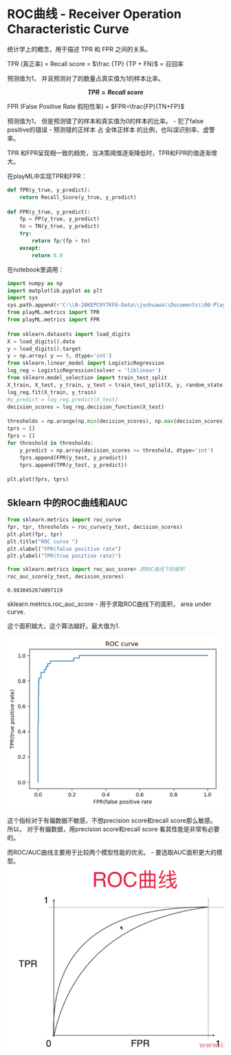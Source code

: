 # ROC曲线 - Receiver Operation Characteristic Curve

统计学上的概念，用于描述 TPR 和 FPR 之间的关系。 


TPR \(真正率\) \= Recall score \= $\frac {TP} {TP + FN}$ \= 召回率

预测值为1， 并且预测对了的数量占真实值为1的样本比率。

**$$ TPR = Recall\ score$$**

FPR \(False Positive Rate 假阳性率\) \= $FPR=\frac{FP}{TN+FP}$  

预测值为1， 但是预测错了的样本和真实值为0的样本的比率。 - 犯了false positive的错误 - 预测错的正样本 占 全体正样本 的比例，也叫误识别率、虚警率。

TPR 和FPR呈现相一致的趋势，当决策阈值逐渐降低时，TPR和FPR的值逐渐增大。 


在playML中实现TPR和FPR：
```python
def TPR(y_true, y_predict):
    return Recall_Score(y_true, y_predict)

def FPR(y_true, y_predict):
    fp = FP(y_true, y_predict)
    tn = TN(y_true, y_predict)
    try:
        return fp/(fp + tn)
    except:
        return 0.0
```

在notebook里调用：
```python
import numpy as np
import matplotlib.pyplot as plt
import sys
sys.path.append(r'C:\\N-20KEPC0Y7KFA-Data\\junhuawa\\Documents\\00-Play-with-ML-in-Python\\Jupyter')
from playML.metrics import TPR
from playML.metrics import FPR

from sklearn.datasets import load_digits
X = load_digits().data
y = load_digits().target
y = np.array( y == 9, dtype='int')
from sklearn.linear_model import LogisticRegression
log_reg = LogisticRegression(solver = 'liblinear')
from sklearn.model_selection import train_test_split
X_train, X_test, y_train, y_test = train_test_split(X, y, random_state = 666)
log_reg.fit(X_train, y_train)
#y_predict = log_reg.predict(X_test)
decision_scores = log_reg.decision_function(X_test)

thresholds = np.arange(np.min(decision_scores), np.max(decision_scores), 0.1)
tprs = []
fprs = []
for threshold in thresholds:
    y_predict = np.array(decision_scores >= threshold, dtype='int')
    fprs.append(FPR(y_test, y_predict))
    tprs.append(TPR(y_test, y_predict))
	
plt.plot(fprs, tprs)
```

## Sklearn 中的ROC曲线和AUC
```python
from sklearn.metrics import roc_curve
fpr, tpr, thresholds = roc_curve(y_test, decision_scores)
plt.plot(fpr, tpr)
plt.title("ROC curve ")
plt.xlabel("FPR(false positive rate")
plt.ylabel("TPR(true positive rate)")
```
```python
from sklearn.metrics import roc_auc_score# 求ROC曲线下的面积
roc_auc_score(y_test, decision_scores)
```
`0.9830452674897119`

sklearn.metrics.roc_auc_score - 用于求取ROC曲线下的面积， area under curve.

这个面积越大，这个算法越好。最大值为1.

![](images/10-7-roc.png )

这个指标对于有偏数据不敏感，不想precision score和recall score那么敏感。 所以， 对于有偏数据，用precision score和recall score 看其性能是非常有必要的。 

而ROC/AUC曲线主要用于比较两个模型性能的优劣。 - 要选取AUC面积更大的模型。 
![](images/10-7-rocauc-compare.png)



